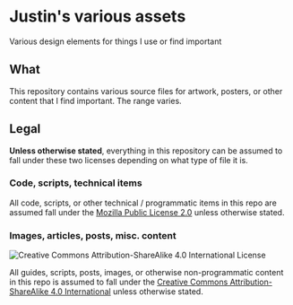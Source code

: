 Justin's various assets
=======================

Various design elements for things I use or find important


## What

This repository contains various source files for artwork, posters, or other content that I find important. The range varies.


## Legal

**Unless otherwise stated**, everything in this repository can be assumed to fall under these two licenses depending on what type of file it is.

### Code, scripts, technical items

All code, scripts, or other technical / programmatic items in this repo are assumed fall under the [Mozilla Public License 2.0](https://www.mozilla.org/en-US/MPL/) unless otherwise stated.

### Images, articles, posts, misc. content

![Creative Commons Attribution-ShareAlike 4.0 International License](https://i.creativecommons.org/l/by-sa/4.0/88x31.png)

All guides, scripts, posts, images, or otherwise non-programmatic content in this repo is assumed to fall under the [Creative Commons Attribution-ShareAlike 4.0 International](https://creativecommons.org/licenses/by-sa/4.0/) unless otherwise stated.
